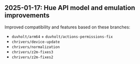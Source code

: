 ## 2025-01-17: Hue API model and emulation improvements

Improved compatibility and features based on these branches:

 - `duvholt/arm64` + `duvholt/actions-permissions-fix`
 - `chrivers/device-update`
 - `chrivers/normalization`
 - `chrivers/z2m-fixes3`
 - `chrivers/z2m-fixes2`
